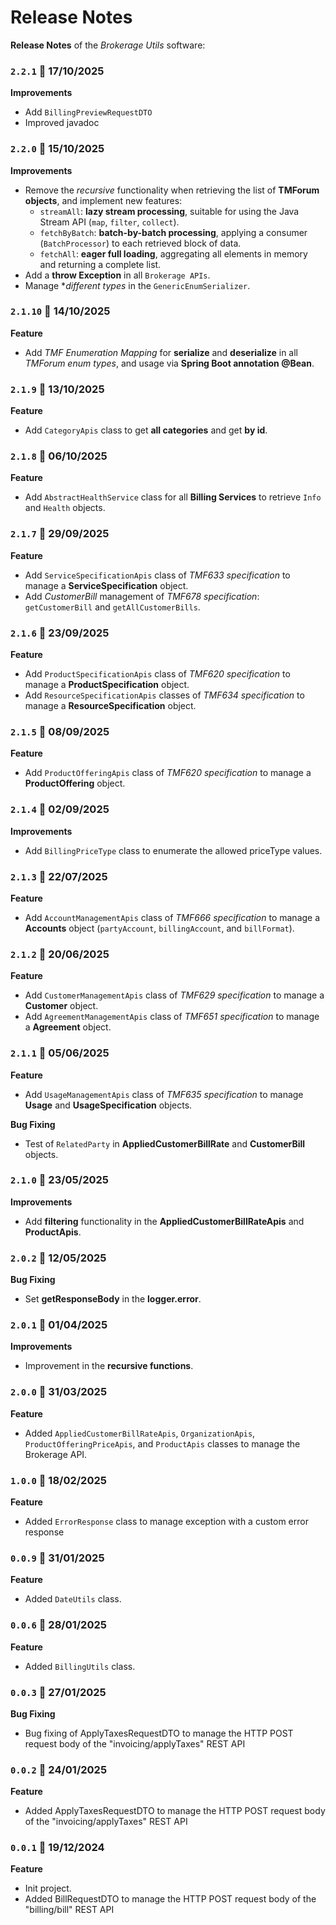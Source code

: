 # Release Notes

**Release Notes** of the *Brokerage Utils* software:

### <code>2.2.1</code> :calendar: 17/10/2025
**Improvements**
* Add `BillingPreviewRequestDTO`
* Improved javadoc

### <code>2.2.0</code> :calendar: 15/10/2025
**Improvements**
* Remove the *recursive* functionality when retrieving the list of **TMForum objects**, and implement new features:
  - `streamAll`: **lazy stream processing**, suitable for using the Java Stream API (`map`, `filter`, `collect`).
  - `fetchByBatch`: **batch-by-batch processing**, applying a consumer (`BatchProcessor`) to each retrieved block of data.
  - `fetchAll`: **eager full loading**, aggregating all elements in memory and returning a complete list.
* Add a **throw Exception** in all `Brokerage APIs`.
* Manage **different types* in the `GenericEnumSerializer`.


### <code>2.1.10</code> :calendar: 14/10/2025
**Feature**
* Add *TMF Enumeration Mapping* for **serialize** and **deserialize** in all *TMForum enum types*, and usage via **Spring Boot annotation @Bean**.


### <code>2.1.9</code> :calendar: 13/10/2025
**Feature**
* Add `CategoryApis` class to get **all categories** and get **by id**.


### <code>2.1.8</code> :calendar: 06/10/2025
**Feature**
* Add `AbstractHealthService` class for all **Billing Services** to retrieve `Info` and `Health` objects.


### <code>2.1.7</code> :calendar: 29/09/2025
**Feature**
* Add `ServiceSpecificationApis` class of *TMF633 specification* to manage a **ServiceSpecification** object.
* Add *CustomerBill* management of *TMF678 specification*: `getCustomerBill` and `getAllCustomerBills`.


### <code>2.1.6</code> :calendar: 23/09/2025
**Feature**
* Add `ProductSpecificationApis` class of *TMF620 specification* to manage a **ProductSpecification** object.
* Add `ResourceSpecificationApis` classes of *TMF634 specification* to manage a **ResourceSpecification** object.


### <code>2.1.5</code> :calendar: 08/09/2025
**Feature**
* Add `ProductOfferingApis` class of *TMF620 specification* to manage a **ProductOffering** object.

### <code>2.1.4</code> :calendar: 02/09/2025
**Improvements**
* Add `BillingPriceType` class to enumerate the allowed priceType values.

### <code>2.1.3</code> :calendar: 22/07/2025
**Feature**
* Add `AccountManagementApis` class of *TMF666 specification* to manage a **Accounts** object (`partyAccount`, `billingAccount`, and `billFormat`).


### <code>2.1.2</code> :calendar: 20/06/2025
**Feature**
* Add `CustomerManagementApis` class of *TMF629 specification* to manage a **Customer** object.
* Add `AgreementManagementApis` class of *TMF651 specification* to manage a **Agreement** object.


### <code>2.1.1</code> :calendar: 05/06/2025
**Feature**
* Add `UsageManagementApis` class of *TMF635 specification* to manage **Usage** and **UsageSpecification** objects.

**Bug Fixing**
* Test of `RelatedParty` in **AppliedCustomerBillRate** and **CustomerBill** objects.


### <code>2.1.0</code> :calendar: 23/05/2025
**Improvements**
* Add **filtering** functionality in the **AppliedCustomerBillRateApis** and **ProductApis**.


### <code>2.0.2</code> :calendar: 12/05/2025
**Bug Fixing**
* Set **getResponseBody** in the **logger.error**.


### <code>2.0.1</code> :calendar: 01/04/2025
**Improvements**
* Improvement in the **recursive functions**.


### <code>2.0.0</code> :calendar: 31/03/2025
**Feature**
* Added `AppliedCustomerBillRateApis`, `OrganizationApis`, `ProductOfferingPriceApis`, and `ProductApis` classes to manage the Brokerage API.

### <code>1.0.0</code> :calendar: 18/02/2025
**Feature**
* Added `ErrorResponse` class to manage exception with a custom error response

### <code>0.0.9</code> :calendar: 31/01/2025
**Feature**
* Added `DateUtils` class.


### <code>0.0.6</code> :calendar: 28/01/2025
**Feature**
* Added `BillingUtils` class.

### <code>0.0.3</code> :calendar: 27/01/2025
**Bug Fixing**
* Bug fixing of ApplyTaxesRequestDTO to manage the HTTP POST request body of the "invoicing/applyTaxes" REST API


### <code>0.0.2</code> :calendar: 24/01/2025
**Feature**
* Added ApplyTaxesRequestDTO to manage the HTTP POST request body of the "invoicing/applyTaxes" REST API


### <code>0.0.1</code> :calendar: 19/12/2024
**Feature**
* Init project.
* Added BillRequestDTO to manage the HTTP POST request body of the "billing/bill" REST API

